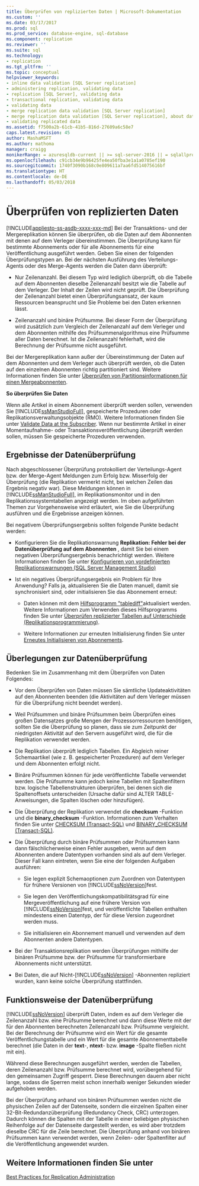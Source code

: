 ```yaml
---
title: Überprüfen von replizierten Daten | Microsoft-Dokumentation
ms.custom: ''
ms.date: 03/17/2017
ms.prod: sql
ms.prod_service: database-engine, sql-database
ms.component: replication
ms.reviewer: ''
ms.suite: sql
ms.technology:
- replication
ms.tgt_pltfrm: ''
ms.topic: conceptual
helpviewer_keywords:
- inline data validation [SQL Server replication]
- administering replication, validating data
- replication [SQL Server], validating data
- transactional replication, validating data
- validating data
- merge replication data validation [SQL Server replication]
- merge replication data validation [SQL Server replication], about data validation
- validating replicated data
ms.assetid: f7500a2b-61cb-41b5-816d-27609a6c58e7
caps.latest.revision: 45
author: MashaMSFT
ms.author: mathoma
manager: craigg
monikerRange: = azuresqldb-current || >= sql-server-2016 || = sqlallproducts-allversions
ms.openlocfilehash: c91cb34e9b96425fe4ea50fba3e1a1a0785ef190
ms.sourcegitcommit: 1740f3090b168c0e809611a7aa6fd514075616bf
ms.translationtype: HT
ms.contentlocale: de-DE
ms.lasthandoff: 05/03/2018
---
```

# <a name="validate-replicated-data"></a>Überprüfen von replizierten Daten
[!INCLUDE[appliesto-ss-asdb-xxxx-xxx-md](../../includes/appliesto-ss-asdb-xxxx-xxx-md.md)]
  Bei der Transaktions- und der Mergereplikation können Sie überprüfen, ob die Daten auf dem Abonnenten mit denen auf dem Verleger übereinstimmen. Die Überprüfung kann für bestimmte Abonnements oder für alle Abonnements für eine Veröffentlichung ausgeführt werden. Geben Sie einen der folgenden Überprüfungstypen an. Bei der nächsten Ausführung des Verteilungs-Agents oder des Merge-Agents werden die Daten dann überprüft:  
  
-   Nur Zeilenanzahl. Bei diesem Typ wird lediglich überprüft, ob die Tabelle auf dem Abonnenten dieselbe Zeilenanzahl besitzt wie die Tabelle auf dem Verleger. Der Inhalt der Zeilen wird nicht geprüft. Die Überprüfung der Zeilenanzahl bietet einen Überprüfungsansatz, der kaum Ressourcen beansprucht und Sie Probleme bei den Daten erkennen lässt.  
  
-   Zeilenanzahl und binäre Prüfsumme. Bei dieser Form der Überprüfung wird zusätzlich zum Vergleich der Zeilenanzahl auf dem Verleger und dem Abonnenten mithilfe des Prüfsummenalgorithmus eine Prüfsumme aller Daten berechnet. Ist die Zeilenanzahl fehlerhaft, wird die Berechnung der Prüfsumme nicht ausgeführt.  
  
 Bei der Mergereplikation kann außer der Übereinstimmung der Daten auf dem Abonnenten und dem Verleger auch überprüft werden, ob die Daten auf den einzelnen Abonnenten richtig partitioniert sind. Weitere Informationen finden Sie unter [Überprüfen von Partitionsinformationen für einen Mergeabonnenten](../../relational-databases/replication/validate-partition-information-for-a-merge-subscriber.md).  
  
 **So überprüfen Sie Daten**  
  
 Wenn alle Artikel in einem Abonnement überprüft werden sollen, verwenden Sie [!INCLUDE[ssManStudioFull](../../includes/ssmanstudiofull-md.md)], gespeicherte Prozeduren oder Replikationsverwaltungsobjekte (RMO). Weitere Informationen finden Sie unter [Validate Data at the Subscriber](../../relational-databases/replication/validate-data-at-the-subscriber.md). Wenn nur bestimmte Artikel in einer Momentaufnahme- oder Transaktionsveröffentlichung überprüft werden sollen, müssen Sie gespeicherte Prozeduren verwenden.  
  
## <a name="data-validation-results"></a>Ergebnisse der Datenüberprüfung  
 Nach abgeschlossener Überprüfung protokolliert der Verteilungs-Agent bzw. der Merge-Agent Meldungen zum Erfolg bzw. Misserfolg der Überprüfung (die Replikation vermerkt nicht, bei welchen Zeilen das Ergebnis negativ war). Diese Meldungen können in [!INCLUDE[ssManStudioFull](../../includes/ssmanstudiofull-md.md)], im Replikationsmonitor und in den Replikationssystemtabellen angezeigt werden. Im oben aufgeführten Themen zur Vorgehensweise wird erläutert, wie Sie die Überprüfung ausführen und die Ergebnisse anzeigen können.  
  
 Bei negativem Überprüfungsergebnis sollten folgende Punkte bedacht werden:  
  
-   Konfigurieren Sie die Replikationswarnung **Replikation: Fehler bei der Datenüberprüfung auf dem Abonnenten** , damit Sie bei einem negativen Überprüfungsergebnis benachrichtigt werden. Weitere Informationen finden Sie unter [Konfigurieren von vordefinierten Replikationswarnungen &#40;SQL Server Management Studio&#41;](../../relational-databases/replication/administration/configure-predefined-replication-alerts-sql-server-management-studio.md)  
  
-   Ist ein negatives Überprüfungsergebnis ein Problem für Ihre Anwendung? Falls ja, aktualisieren Sie die Daten manuell, damit sie synchronisiert sind, oder initialisieren Sie das Abonnement erneut:  
  
    -   Daten können mit dem [Hilfsprogramm "tablediff"](../../tools/tablediff-utility.md)aktualisiert werden. Weitere Informationen zum Verwenden dieses Hilfsprogramms finden Sie unter [Überprüfen replizierter Tabellen auf Unterschiede &#40;Replikationsprogrammierung&#41;](../../relational-databases/replication/administration/compare-replicated-tables-for-differences-replication-programming.md).  
  
    -   Weitere Informationen zur erneuten Initialisierung finden Sie unter [Erneutes Initialisieren von Abonnements](../../relational-databases/replication/reinitialize-subscriptions.md).  
  
## <a name="considerations-for-data-validation"></a>Überlegungen zur Datenüberprüfung  
 Bedenken Sie im Zusammenhang mit dem Überprüfen von Daten Folgendes:  
  
-   Vor dem Überprüfen von Daten müssen Sie sämtliche Updateaktivitäten auf den Abonnenten beenden (die Aktivitäten auf dem Verleger müssen für die Überprüfung nicht beendet werden).  
  
-   Weil Prüfsummen und binäre Prüfsummen beim Überprüfen eines großen Datensatzes große Mengen der Prozessorressourcen benötigen, sollten Sie die Überprüfung so planen, dass sie zum Zeitpunkt der niedrigsten Aktivität auf den Servern ausgeführt wird, die für die Replikation verwendet werden.  
  
-   Die Replikation überprüft lediglich Tabellen. Ein Abgleich reiner Schemaartikel (wie z. B. gespeicherter Prozeduren) auf dem Verleger und dem Abonnenten erfolgt nicht.  
  
-   Binäre Prüfsummen können für jede veröffentlichte Tabelle verwendet werden. Die Prüfsumme kann jedoch keine Tabellen mit Spaltenfiltern bzw. logische Tabellenstrukturen überprüfen, bei denen sich die Spaltenoffsets unterscheiden (Ursache dafür sind ALTER TABLE-Anweisungen, die Spalten löschen oder hinzufügen).  
  
-   Die Überprüfung der Replikation verwendet die **checksum** -Funktion und die **binary_checksum** -Funktion. Informationen zum Verhalten finden Sie unter [CHECKSUM &#40;Transact-SQL&#41;](../../t-sql/functions/checksum-transact-sql.md) und [BINARY_CHECKSUM  &#40;Transact-SQL&#41;](../../t-sql/functions/binary-checksum-transact-sql.md).  
  
-   Die Überprüfung durch binäre Prüfsummen oder Prüfsummen kann dann fälschlicherweise einen Fehler ausgeben, wenn auf dem Abonnenten andere Datentypen vorhanden sind als auf dem Verleger. Dieser Fall kann eintreten, wenn Sie eine der folgenden Aufgaben ausführen:  
  
    -   Sie legen explizit Schemaoptionen zum Zuordnen von Datentypen für frühere Versionen von [!INCLUDE[ssNoVersion](../../includes/ssnoversion-md.md)]fest.  
  
    -   Sie legen den Veröffentlichungskompatibilitätsgrad für eine Mergeveröffentlichung auf eine frühere Version von [!INCLUDE[ssNoVersion](../../includes/ssnoversion-md.md)]fest, und veröffentlichte Tabellen enthalten mindestens einen Datentyp, der für diese Version zugeordnet werden muss.  
  
    -   Sie initialisieren ein Abonnement manuell und verwenden auf dem Abonnenten andere Datentypen.  
  
-   Bei der Transaktionsreplikation werden Überprüfungen mithilfe der binären Prüfsumme bzw. der Prüfsumme für transformierbare Abonnements nicht unterstützt.  
  
-   Bei Daten, die auf Nicht-[!INCLUDE[ssNoVersion](../../includes/ssnoversion-md.md)] -Abonnenten repliziert wurden, kann keine solche Überprüfung stattfinden.  
  
## <a name="how-data-validation-works"></a>Funktionsweise der Datenüberprüfung  
 [!INCLUDE[ssNoVersion](../../includes/ssnoversion-md.md)] überprüft Daten, indem es auf dem Verleger die Zeilenanzahl bzw. eine Prüfsumme berechnet und dann diese Werte mit der für den Abonnenten berechneten Zeilenanzahl bzw. Prüfsumme vergleicht. Bei der Berechnung der Prüfsumme wird ein Wert für die gesamte Veröffentlichungstabelle und ein Wert für die gesamte Abonnementtabelle berechnet (die Daten in der **text**-, **ntext**- bzw. **image** -Spalte fließen nicht mit ein).  
  
 Während diese Berechnungen ausgeführt werden, werden die Tabellen, deren Zeilenanzahl bzw. Prüfsumme berechnet wird, vorübergehend für den gemeinsamen Zugriff gesperrt. Diese Berechnungen dauern aber nicht lange, sodass die Sperren meist schon innerhalb weniger Sekunden wieder aufgehoben werden.  
  
 Bei der Überprüfung anhand von binären Prüfsummen werden nicht die physischen Zeilen auf der Datenseite, sondern die einzelnen Spalten einer 32-Bit-Redundanzüberprüfung (Redundancy Check, CRC) unterzogen. Dadurch können die Spalten mit der Tabelle in einer beliebigen physischen Reihenfolge auf der Datenseite dargestellt werden, es wird aber trotzdem dieselbe CRC für die Zeile berechnet. Die Überprüfung anhand von binären Prüfsummen kann verwendet werden, wenn Zeilen- oder Spaltenfilter auf die Veröffentlichung angewendet wurden.  
  
## <a name="see-also"></a>Weitere Informationen finden Sie unter  
 [Best Practices for Replication Administration](../../relational-databases/replication/administration/best-practices-for-replication-administration.md)  
  
  
